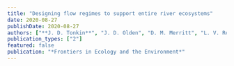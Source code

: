 ```yaml
---
title: "Designing flow regimes to support entire river ecosystems"
date: 2020-08-27
publishDate: 2020-08-27
authors: ["**J. D. Tonkin**", "J. D. Olden", "D. M. Merritt", "L. V. Reynolds", "J S. Rogosch", "D. A. Lytle"]
publication_types: ["2"]
featured: false 
publication: "*Frontiers in Ecology and the Environment*"
---
```



